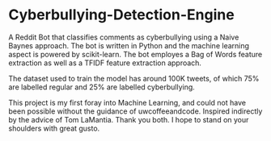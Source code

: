 # Cyberbullying-Detection-Engine

A Reddit Bot that classifies comments as cyberbullying using a Naive Baynes approach. The bot is written in Python and the machine learning aspect is powered by scikit-learn. The bot employes a Bag of Words feature extraction as well as a TFIDF feature extraction approach.

The dataset used to train the model has around 100K tweets, of which 75% are labelled regular and 25% are labelled cyberbullying.

This project is my first foray into Machine Learning, and could not have been possible without the guidance of uwcoffeeandcode. Inspired indirectly by the advice of Tom LaMantia. Thank you both. I hope to stand on your shoulders with great gusto. 
